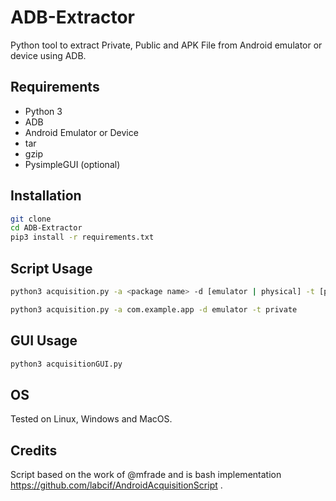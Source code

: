 # ADB-Extractor
Python tool to extract Private, Public and APK File from Android emulator or device using ADB.

## Requirements
- Python 3
- ADB
- Android Emulator or Device
- tar 
- gzip
- PysimpleGUI (optional)

## Installation

```bash
git clone 
cd ADB-Extractor
pip3 install -r requirements.txt
```

## Script Usage

```bash
python3 acquisition.py -a <package name> -d [emulator | physical] -t [public | private | apk]
```

```bash
python3 acquisition.py -a com.example.app -d emulator -t private
```

## GUI Usage

```bash
python3 acquisitionGUI.py
```

## OS
Tested on Linux, Windows and MacOS.

## Credits

Script based on the work of @mfrade and is bash implementation https://github.com/labcif/AndroidAcquisitionScript .
